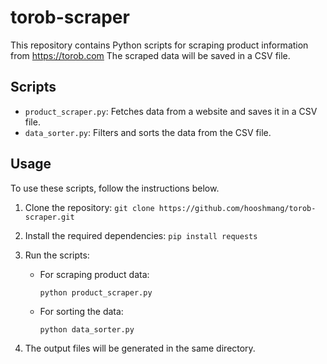 # torob-scraper

This repository contains Python scripts for scraping product information from https://torob.com The scraped data will be saved in a CSV file.

## Scripts

- `product_scraper.py`: Fetches data from a website and saves it in a CSV file.
- `data_sorter.py`: Filters and sorts the data from the CSV file.

## Usage

To use these scripts, follow the instructions below.

1. Clone the repository: `git clone https://github.com/hooshmang/torob-scraper.git`
2. Install the required dependencies: `pip install requests`
3. Run the scripts:

   - For scraping product data:
     ```
     python product_scraper.py
     ```

   - For sorting the data:
     ```
     python data_sorter.py
     ```

4. The output files will be generated in the same directory.
